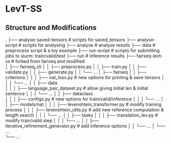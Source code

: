 # LevT-SS

## Structure and Modifications
.
├── analyse-saved-tensors                          # scripts for saved_tensors
├── analyse-script                                 # scripts for analysing
├── analyse                                        # analyse results
├── data                                           # preprocess script & a toy example
├── run-script                                     # scripts for submitting jobs to slurm: train/valid/test 
├── run                                            # inference results
├── fairseq-levt-ss                                # forked from fairseq and modified                                              
│   ├── fairseq_cli
│   │   ├── preprocess.py 
│   │   ├── train.py 
│   │   ├── validate.py
│   │   ├── generate.py 
│   │   └── ...
│   ├── fairseq
│   │   ├── criterions
│   │   │   ├── nat_loss.py                        # new options for printing & save tensors
│   │   │   └── ...
│   │   ├── data  
│   │   │   ├── language_pair_dataset.py           # allow giving initial len & initial sentence
│   │   │   └── ...
│   │   ├── dataclass  
│   │   │   ├── configs.py                         # new options for train/valid/inference
│   │   │   └── ...
│   │   ├── models/nat
│   │   │   ├── levenshtein_transformer.py         # modify training process
│   │   │   ├── levenshtein_utils.py               # add new reference computation & length search
│   │   │   └── ...
│   │   ├── tasks 
│   │   │   ├── translation_lev.py                 # modify train/valid step
│   │   │   └── ...
│   │   ├── iterative_refinement_generator.py      # add inference options
│   │   └── ...
│   └── ...                 
└── ...
